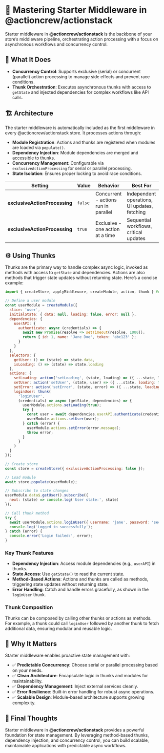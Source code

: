 # 🧭 Mastering Starter Middleware in @actioncrew/actionstack

Starter middleware in **@actioncrew/actionstack** is the backbone of your store’s middleware pipeline, orchestrating action processing with a focus on asynchronous workflows and concurrency control.

## 🧩 What It Does

- **Concurrency Control**: Supports exclusive (serial) or concurrent (parallel) action processing to manage side effects and prevent race conditions.
- **Thunk Orchestration**: Executes asynchronous thunks with access to `getState` and injected dependencies for complex workflows like API calls.

## 🏗️ Architecture

The starter middleware is automatically included as the first middleware in every @actioncrew/actionstack store. It processes actions through:

- **Module Registration**: Actions and thunks are registered when modules are loaded via `populate()`.
- **Dependency Injection**: Module dependencies are merged and accessible to thunks.
- **Concurrency Management**: Configurable via `exclusiveActionProcessing` for serial or parallel processing.
- **State Isolation**: Ensures proper locking to avoid race conditions.

| Setting                      | Value   | Behavior                                   | Best For                                      |
|------------------------------|---------|--------------------------------------------|-----------------------------------------------|
| **exclusiveActionProcessing** | `false` | Concurrent - actions run in parallel       | Independent operations, UI updates, fetching   |
| **exclusiveActionProcessing** | `true`  | Exclusive - one action at a time           | Sequential workflows, critical updates         |

## ⚙️ Using Thunks

Thunks are the primary way to handle complex async logic, invoked as methods with access to `getState` and dependencies. Actions are also methods that trigger state updates without returning state. Here’s a concise example:

```javascript
import { createStore, applyMiddleware, createModule, action, thunk } from '@actioncrew/actionstack';

// Define a user module
const userModule = createModule({
  slice: 'user',
  initialState: { data: null, loading: false, error: null },
  dependencies: {
    userAPI: {
      authenticate: async (credentials) => {
        await new Promise(resolve => setTimeout(resolve, 1000));
        return { id: 1, name: 'Jane Doe', token: 'abc123' };
      }
    }
  },
  selectors: {
    getUser: () => (state) => state.data,
    isLoading: () => (state) => state.loading
  },
  actions: {
    setLoading: action('setLoading', (state, loading) => ({ ...state, loading })),
    setUser: action('setUser', (state, user) => ({ ...state, loading: false, data: user, error: null })),
    setError: action('setError', (state, error) => ({ ...state, loading: false, error })),
    loginUser: thunk(
      'loginUser',
      (credentials) => async (getState, dependencies) => {
        userModule.actions.setLoading(true);
        try {
          const user = await dependencies.userAPI.authenticate(credentials);
          userModule.actions.setUser(user);
        } catch (error) {
          userModule.actions.setError(error.message);
          throw error;
        }
      }
    )
  }
});

// Create store
const store = createStore({ exclusiveActionProcessing: false });

// Load module
await store.populate(userModule);

// Subscribe to state changes
userModule.data$.getUser().subscribe({
  next: (state) => console.log('User state:', state)
});

// Call thunk method
try {
  await userModule.actions.loginUser({ username: 'jane', password: 'secret123' });
  console.log('Logged in successfully');
} catch (error) {
  console.error('Login failed:', error);
}
```

### Key Thunk Features

- **Dependency Injection**: Access module dependencies (e.g., `userAPI`) in thunks.
- **State Access**: Use `getState()` to read the current state.
- **Method-Based Actions**: Actions and thunks are called as methods, triggering state updates without returning state.
- **Error Handling**: Catch and handle errors gracefully, as shown in the `loginUser` thunk.

### Thunk Composition

Thunks can be composed by calling other thunks or actions as methods. For example, a thunk could call `loginUser` followed by another thunk to fetch additional data, ensuring modular and reusable logic.

## 🧠 Why It Matters

Starter middleware enables proactive state management with:

- ✅ **Predictable Concurrency**: Choose serial or parallel processing based on your needs.
- ✅ **Clean Architecture**: Encapsulate logic in thunks and modules for maintainability.
- ✅ **Dependency Management**: Inject external services cleanly.
- ✅ **Error Resilience**: Built-in error handling for robust async operations.
- ✅ **Scalable Design**: Module-based architecture supports growing complexity.

## 🧵 Final Thoughts

Starter middleware in **@actioncrew/actionstack** provides a powerful foundation for state management. By leveraging method-based thunks, dependency injection, and concurrency control, you can build scalable, maintainable applications with predictable async workflows.
